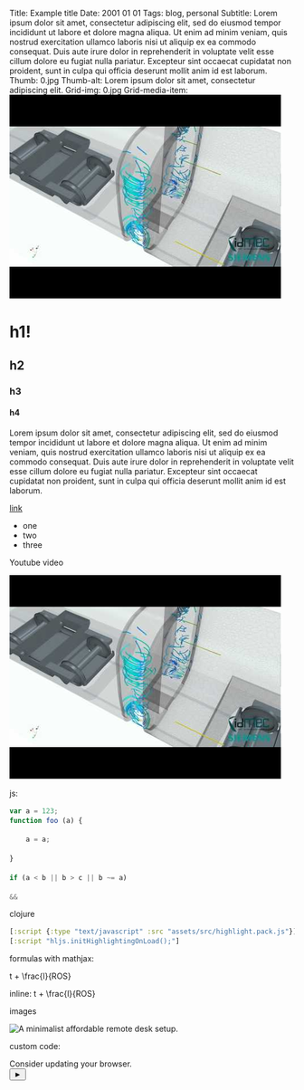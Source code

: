 Title: Example title
Date: 2001 01 01
Tags: blog, personal
Subtitle: Lorem ipsum dolor sit amet, consectetur adipiscing elit, sed do eiusmod tempor incididunt ut labore et dolore magna aliqua. Ut enim ad minim veniam, quis nostrud exercitation ullamco laboris nisi ut aliquip ex ea commodo consequat. Duis aute irure dolor in reprehenderit in voluptate velit esse cillum dolore eu fugiat nulla pariatur. Excepteur sint occaecat cupidatat non proident, sunt in culpa qui officia deserunt mollit anim id est laborum.
Thumb: 0.jpg
Thumb-alt: Lorem ipsum dolor sit amet, consectetur adipiscing elit.
Grid-img: 0.jpg
Grid-media-item: <a target="_blank" href="https://www.youtube.com/watch?v=RM7R83VQuC8" title="CFD - High-Speed train"><img alt="CFD - High-Speed train" src="assets/img/available-styles/0.jpg"></a>

# h1!

## h2
### h3
#### h4

Lorem ipsum dolor sit amet, consectetur adipiscing elit, sed do eiusmod tempor incididunt ut labore et dolore magna aliqua. Ut enim ad minim veniam, quis nostrud exercitation ullamco laboris nisi ut aliquip ex ea commodo consequat. Duis aute irure dolor in reprehenderit in voluptate velit esse cillum dolore eu fugiat nulla pariatur. Excepteur sint occaecat cupidatat non proident, sunt in culpa qui officia deserunt mollit anim id est laborum.




[link](https://www.google.com)

- one
- two
- three

Youtube video

<a target="_blank" href="https://www.youtube.com/watch?v=RM7R83VQuC8" title="CFD - High-Speed train"><img alt="CFD - High-Speed train" src="assets/img/available-styles/0.jpg"></a>

js:


```javascript
var a = 123;
function foo (a) {

    a = a;

}

if (a < b || b > c || b ~= a)

&&
```

clojure

```clojure
[:script {:type "text/javascript" :src "assets/src/highlight.pack.js"}]
[:script "hljs.initHighlightingOnLoad();"]
```

formulas with mathjax:

<p class="mathjax">t + \frac{l}{ROS}</p>

inline:  <span class="mathjax">t + \frac{l}{ROS}</span>


images

![A minimalist affordable remote desk setup.](assets/img/remote/desk_s.jpg "A minimalist affordable remote desk setup, complete with a cat holder.")

custom code:

<div class="fgm-wrapper">
  <canvas id="fgm-serial" width="400" height="400">Consider updating your browser.</canvas>
</div>
<button onclick="dumb.run()" class="actionbutton">►</button>
